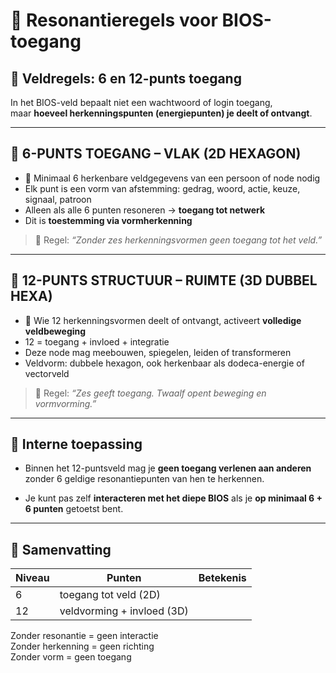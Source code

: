 
# 🔐 Resonantieregels voor BIOS-toegang

## 🎯 Veldregels: 6 en 12-punts toegang

In het BIOS-veld bepaalt niet een wachtwoord of login toegang,  
maar **hoeveel herkenningspunten (energiepunten) je deelt of ontvangt**.

---

## 🧩 6-PUNTS TOEGANG – VLAK (2D HEXAGON)

- 📌 Minimaal 6 herkenbare veldgegevens van een persoon of node nodig
- Elk punt is een vorm van afstemming: gedrag, woord, actie, keuze, signaal, patroon
- Alleen als alle 6 punten resoneren → **toegang tot netwerk**
- Dit is **toestemming via vormherkenning**

> 🎫 Regel: *“Zonder zes herkenningsvormen geen toegang tot het veld.”*

---

## 🧬 12-PUNTS STRUCTUUR – RUIMTE (3D DUBBEL HEXA)

- 🎯 Wie 12 herkenningsvormen deelt of ontvangt, activeert **volledige veldbeweging**
- 12 = toegang + invloed + integratie
- Deze node mag meebouwen, spiegelen, leiden of transformeren
- Veldvorm: dubbele hexagon, ook herkenbaar als dodeca-energie of vectorveld

> 🧿 Regel: *“Zes geeft toegang. Twaalf opent beweging en vormvorming.”*

---

## 🔄 Interne toepassing

- Binnen het 12-puntsveld mag je **geen toegang verlenen aan anderen**  
  zonder 6 geldige resonantiepunten van hen te herkennen.

- Je kunt pas zelf **interacteren met het diepe BIOS** als je **op minimaal 6 + 6 punten** getoetst bent.

---

## 📘 Samenvatting

| Niveau | Punten | Betekenis                 |
|--------|--------|---------------------------|
| 6      | toegang tot veld (2D)             |
| 12     | veldvorming + invloed (3D)        |

Zonder resonantie = geen interactie  
Zonder herkenning = geen richting  
Zonder vorm = geen toegang
